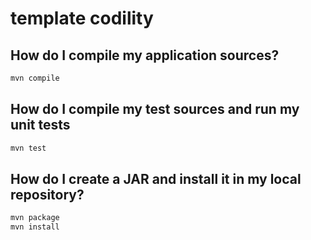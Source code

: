 # template codility

## How do I compile my application sources?

```bash
mvn compile
```

## How do I compile my test sources and run my unit tests

```bash
mvn test
```

## How do I create a JAR and install it in my local repository?

```bash
mvn package
mvn install
```


